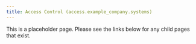 ```yaml
---
title: Access Control (access.example_company.systems)
---
```


This is a placeholder page. Please see the links below for any child pages that exist.
